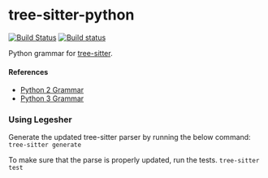tree-sitter-python
==================

[![Build Status](https://travis-ci.org/tree-sitter/tree-sitter-python.svg?branch=master)](https://travis-ci.org/tree-sitter/tree-sitter-python)
[![Build status](https://ci.appveyor.com/api/projects/status/ddxtf154nsck4wbe/branch/master?svg=true)](https://ci.appveyor.com/project/maxbrunsfeld/tree-sitter-python/branch/master)

Python grammar for [tree-sitter][].

[tree-sitter]: https://github.com/tree-sitter/tree-sitter

#### References

* [Python 2 Grammar](https://docs.python.org/2/reference/grammar.html)
* [Python 3 Grammar](https://docs.python.org/3/reference/grammar.html)


### Using Legesher
Generate the updated tree-sitter parser by running the below command:
`tree-sitter generate`

To make sure that the parse is properly updated, run the tests.
`tree-sitter test`
